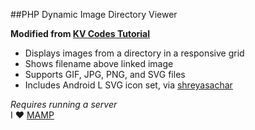 ##PHP Dynamic Image Directory Viewer

**Modified from [KV Codes Tutorial](http://www.kvcodes.com/2013/12/get-all-images-from-a-directory-dynamically-php-jquery-ajax/)**

- Displays images from a directory in a responsive grid  
- Shows filename above linked image
- Supports GIF, JPG, PNG, and SVG files
- Includes Android L SVG icon set, via [shreyasachar](https://github.com/shreyasachar/Android-Resources)  

*Requires running a server*  
I &#9829; [MAMP](http://www.mamp.info/en/)  